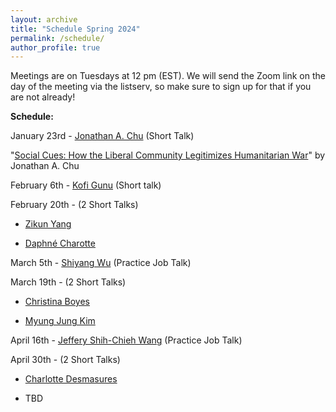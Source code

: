 ```yaml
---
layout: archive
title: "Schedule Spring 2024"
permalink: /schedule/
author_profile: true
---
```

Meetings are on Tuesdays at 12 pm (EST). We will send the Zoom link on the day of the meeting via the listserv, so make sure to sign up for that if you are not already!

**Schedule:**

January 23rd - [Jonathan A. Chu](https://www.jonathanchu.org/) (Short Talk)

"[Social Cues: How the Liberal Community Legitimizes Humanitarian War](https://io-workshop.github.io/files/ChuSocialCuesManuscript_Circulation.pdf)" by Jonathan A. Chu
&nbsp;

February 6th - [Kofi Gunu](https://www.politics.ox.ac.uk/person/kofi-gunu) (Short talk)


February 20th - (2 Short Talks)
- [Zikun Yang](https://www.polis.cam.ac.uk/staff/zikun-yang#:~:text=Zikun%20Yang%20is%20a%20PhD,diplomatic%20history%20and%20treaty%20negotiation.)

- [Daphné Charotte](https://www.maastrichtuniversity.nl/d-charotte)


March 5th - [Shiyang Wu](https://www.polsci.ucsb.edu/people/shiyang-wu) (Practice Job Talk)


March 19th - (2 Short Talks)
- [Christina Boyes](https://christinaaboyes.weebly.com/)

- [Myung Jung Kim](https://pol.illinois.edu/directory/profile/mjkim12)


April 16th - [Jeffery Shih-Chieh Wang](https://jeffery-wang.com/) (Practice Job Talk)


April 30th - (2 Short Talks)
- [Charlotte Desmasures](https://www.sciencespo.fr/ceri/en/users/charlottedesmasures)

- TBD
